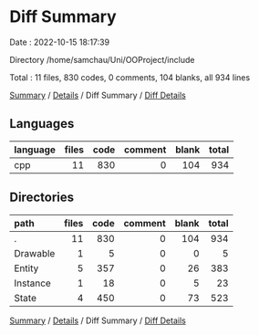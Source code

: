 # Diff Summary

Date : 2022-10-15 18:17:39

Directory /home/samchau/Uni/OOProject/include

Total : 11 files,  830 codes, 0 comments, 104 blanks, all 934 lines

[Summary](results.md) / [Details](details.md) / Diff Summary / [Diff Details](diff-details.md)

## Languages
| language | files | code | comment | blank | total |
| :--- | ---: | ---: | ---: | ---: | ---: |
| cpp | 11 | 830 | 0 | 104 | 934 |

## Directories
| path | files | code | comment | blank | total |
| :--- | ---: | ---: | ---: | ---: | ---: |
| . | 11 | 830 | 0 | 104 | 934 |
| Drawable | 1 | 5 | 0 | 0 | 5 |
| Entity | 5 | 357 | 0 | 26 | 383 |
| Instance | 1 | 18 | 0 | 5 | 23 |
| State | 4 | 450 | 0 | 73 | 523 |

[Summary](results.md) / [Details](details.md) / Diff Summary / [Diff Details](diff-details.md)